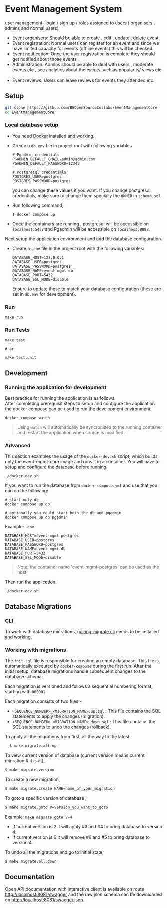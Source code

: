 # Event Management System

user management- login / sign up / roles assigned to users  ( organisers , admins and normal users) 

- Event organisers: Should be able to create , edit , update , delete event. 
- Event registration: Normal users can register for an event and since we have limited capacity for events (offline events) this will be checked. 
- Event notification: Once the user registration is complete they should get notified about those events 
- Administration: Admins should be able to deal with users , moderate events etc , see analytics about the events such as popularity/ views etc .
- Event reviews: Users can leave reviews for events they attended etc.

## Setup

```bash
git clone https://github.com/BEOpenSourceCollabs/EventManagementCore
cd EventManagementCore
```

### Local database setup
- You need [Docker](https://www.docker.com/products/docker-desktop/) installed and working.
- Create a `db.env` file in project root with following variables

    ```text
    # Pgadmin credentials
    PGADMIN_DEFAULT_EMAIL=admin@admin.com
    PGADMIN_DEFAULT_PASSWORD=12345

    # Postgresql credentials
    POSTGRES_USER=postgres
    POSTGRES_PASSWORD=postgres
    ```
  you can change these values if you want. If you change postgresql credentials, make sure to change them specially the `OWNER` in `schema.sql`

- Run following command, 
    ```shell
    $ docker compose up
    ```
- Once the containers are running , postgresql will be accessible on `localhost:5432` and Pgadmin will be accessible on `localhost:8888`. 

Next setup the application environment and add the database configuration.

- Create a `.env` file in the project root with the following variables:

  ```text
  DATABASE_HOST=127.0.0.1
  DATABASE_USER=postgres
  DATABASE_PASSWORD=postgres
  DATABASE_NAME=event-mgmt-db
  DATABASE_PORT=5432
  DATABASE_SSL_MODE=disable
  ```
  Ensure to update these to match your database configuration (these are set in `db.env` for development).

### Run

```shell
make run
```

### Run Tests

```shell
make test

# or 

make test.unit
```

## Development

### Running the application for development

Best practice for running the application is as follows.  
After completing prerequisit steps to setup and configure the application the docker compose can be used to run the development environment.

```shell
docker compose watch
```

> Using `watch` will automatically be syncronized to the running container and restart the application when source is modified.

### Advanced

This section examples the usage of the `docker-dev.sh` script, which builds only the event-mgmt-core image and runs it in a container. You will have to setup and configure the database before running.

  ```shell
  ./docker-dev.sh
  ```

If you want to run the database from `docker-compose.yml` and use that you can do the following:

  ```shell
  # start only db
  docker compose up db

  # optionally you could start both the db and pgadmin
  docker compose up db pgadmin
  ```

  Example: `.env`
  
  ```text
  DATABASE_HOST=event-mgmt-postgres
  DATABASE_USER=postgres
  DATABASE_PASSWORD=postgres
  DATABASE_NAME=event-mgmt-db
  DATABASE_PORT=5432
  DATABASE_SSL_MODE=disable
  ```
  > Note: the container name 'event-mgmt-postgres' can be used as the host.

Then run the application.

  ```shell
  ./docker-dev.sh
  ```

## Database Migrations

### CLI
To work with database migrations,  [golang-migrate cli](https://pkg.go.dev/github.com/golang-migrate/migrate/v4/cmd/migrate#section-readme) needs to be installed and working. 


### Working with migrations 

The `init.sql` file is responsible for creating an empty database. This file is automatically executed by `docker-compose` during the first run. After the initial setup, database migrations handle subsequent changes to the database schema.

Each migration is versioned and follows a sequential numbering format, starting with `000001`.

Each migration consists of two files - 
* `<SEQUENCE_NUMBER>_<MIGRATION_NAME>.up.sql` : This file contains the SQL statements to apply the changes (migration).
* `<SEQUENCE_NUMBER>_<MIGRATION_NAME>.down.sql` : This file contains the SQL statements to undo the changes (rollback).

To apply all the migrations from first, all the way to the latest

  ```bash
    $ make migrate.all.up
  ```
To view current version of database (current version means current migration # it is at), 
  
  ```bash
  $ make migrate.version
  ```
To create a new migration, 

  ```bash
  $ make migrate.create NAME=name_of_your_migration
  ```
To goto a specific version of database , 
  
  ```bash
  $ make migrate.goto V=version_you_want_to_goto
  ```
   Example: `make migrate.goto V=4`
   - If current version is 2 it will apply #3 and #4 to bring database to version 4.
   - If current version is 6 it will remove #6 and #5 to bring database to version 4.

To undo all the migrations and go to initial state, 

  ```bash
  $ make migrate.all.down
  ```

## Documentation 

Open API documentation with interactive client is available on route [http://localhost:8081/swagger](http://localhost:8081/swagger) and 
the raw json schema can be downloaded on [http://localhost:8081/swagger.json](http://localhost:8081/swagger.json).
